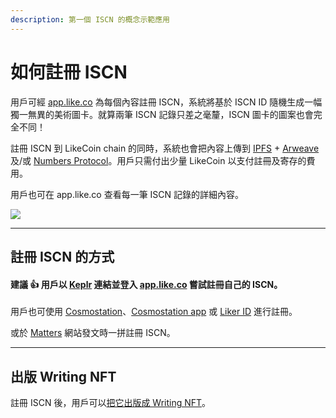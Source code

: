```yaml
---
description: 第一個 ISCN 的概念示範應用
---
```


# 如何註冊 ISCN

用戶可經 [app.like.co](https://app.like.co/) 為每個內容註冊 ISCN，系統將基於 ISCN ID 隨機生成一幅獨一無異的美術圖卡。就算兩筆 ISCN 記錄只差之毫釐，ISCN 圖卡的圖案也會完全不同！

註冊 ISCN 到 LikeCoin chain 的同時，系統也會把內容上傳到 [IPFS](https://ipfs.io/) + [Arweave](https://www.arweave.org/) 及/或 [Numbers Protocol](https://www.numbersprotocol.io/)。用戶只需付出少量 LikeCoin 以支付註冊及寄存的費用。

用戶也可在 app.like.co 查看每一筆 ISCN 記錄的詳細內容。

![](../../../.gitbook/assets/app.like.co.png)

***

## 註冊 ISCN 的方式

#### 建議 :thumbsup: 用戶以 [Keplr](keplr.md) 連結並登入 [app.like.co](https://app.like.co/) 嘗試註冊自己的 ISCN。

用戶也可使用 [Cosmostation](../../writing-nft/nft-portal/cosmostation.md)、[Cosmostation app](../../writing-nft/nft-portal/cosmostation-app.md) 或 [Liker ID](../../writing-nft/nft-portal/liker-land-app.md) 進行註冊。

或於 [Matters](matters.md) 網站發文時一拼註冊 ISCN。

***

## 出版 Writing NFT

註冊 ISCN 後，用戶可以[把它出版成 Writing NFT](../../writing-nft/nft-portal/by-iscn-id.md)。&#x20;
